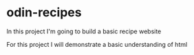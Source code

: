 # odin-recipes
In this project I'm going to build a basic recipe website

For this project I will demonstrate a basic understanding of html